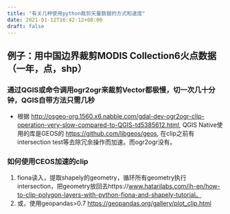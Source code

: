 ```yaml
---
title: "有关几种使用python裁剪矢量数据的方式和速度"
date: 2021-01-12T16:42:12+08:00
draft: false
---
```

## 例子：用中国边界裁剪MODIS Collection6火点数据（一年，点，shp）

### 通过QGIS或命令调用ogr2ogr来裁剪Vector都极慢，切一次几十分钟，QGIS自带方法只需几秒
- 根据 http://osgeo-org.1560.x6.nabble.com/gdal-dev-ogr2ogr-clip-operation-very-slow-compared-to-QGIS-td5385612.html, QGIS Native使用的库是GEOS的 https://github.com/libgeos/geos, 在clip之前有intersection test等去除冗余操作而加速。而ogr2ogr没有。  
### 如何使用CEOS加速的clip
1. fiona读入，提取shapely的geometry，循环所有geometry执行intersection，把geometry放回去https://www.hatarilabs.com/ih-en/how-to-clip-polygon-layers-with-python-fiona-and-shapely-tutorial。 
2. 或，使用geopandas>0.7 https://geopandas.org/gallery/plot_clip.html